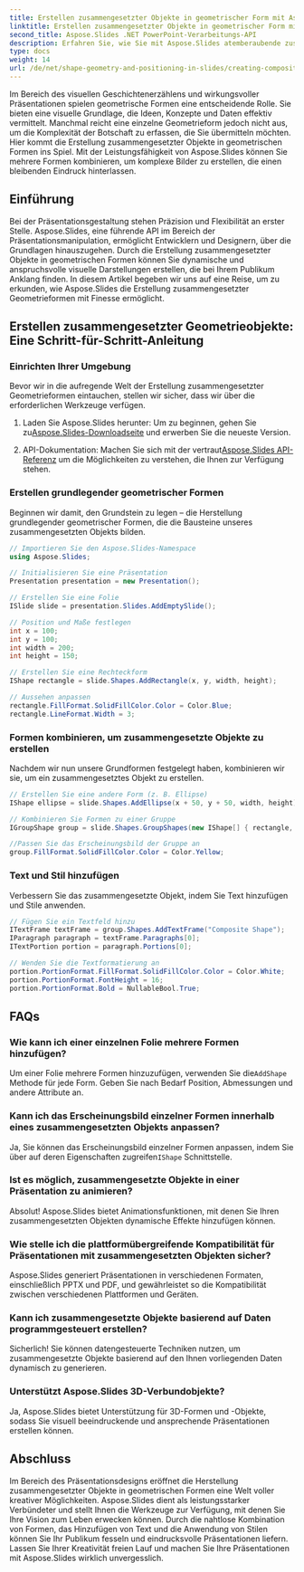```yaml
---
title: Erstellen zusammengesetzter Objekte in geometrischer Form mit Aspose.Slides
linktitle: Erstellen zusammengesetzter Objekte in geometrischer Form mit Aspose.Slides
second_title: Aspose.Slides .NET PowerPoint-Verarbeitungs-API
description: Erfahren Sie, wie Sie mit Aspose.Slides atemberaubende zusammengesetzte Geometrieformen erstellen. Tauchen Sie ein in diese Schritt-für-Schritt-Anleitung mit Codebeispielen und FAQs.
type: docs
weight: 14
url: /de/net/shape-geometry-and-positioning-in-slides/creating-composite-objects-geometry-shape/
---
```


Im Bereich des visuellen Geschichtenerzählens und wirkungsvoller Präsentationen spielen geometrische Formen eine entscheidende Rolle. Sie bieten eine visuelle Grundlage, die Ideen, Konzepte und Daten effektiv vermittelt. Manchmal reicht eine einzelne Geometrieform jedoch nicht aus, um die Komplexität der Botschaft zu erfassen, die Sie übermitteln möchten. Hier kommt die Erstellung zusammengesetzter Objekte in geometrischen Formen ins Spiel. Mit der Leistungsfähigkeit von Aspose.Slides können Sie mehrere Formen kombinieren, um komplexe Bilder zu erstellen, die einen bleibenden Eindruck hinterlassen.

## Einführung

Bei der Präsentationsgestaltung stehen Präzision und Flexibilität an erster Stelle. Aspose.Slides, eine führende API im Bereich der Präsentationsmanipulation, ermöglicht Entwicklern und Designern, über die Grundlagen hinauszugehen. Durch die Erstellung zusammengesetzter Objekte in geometrischen Formen können Sie dynamische und anspruchsvolle visuelle Darstellungen erstellen, die bei Ihrem Publikum Anklang finden. In diesem Artikel begeben wir uns auf eine Reise, um zu erkunden, wie Aspose.Slides die Erstellung zusammengesetzter Geometrieformen mit Finesse ermöglicht.

## Erstellen zusammengesetzter Geometrieobjekte: Eine Schritt-für-Schritt-Anleitung

### Einrichten Ihrer Umgebung

Bevor wir in die aufregende Welt der Erstellung zusammengesetzter Geometrieformen eintauchen, stellen wir sicher, dass wir über die erforderlichen Werkzeuge verfügen.

1.  Laden Sie Aspose.Slides herunter: Um zu beginnen, gehen Sie zu[Aspose.Slides-Downloadseite](https://releases.aspose.com/slides/net/) und erwerben Sie die neueste Version.

2.  API-Dokumentation: Machen Sie sich mit der vertraut[Aspose.Slides API-Referenz](https://reference.aspose.com/slides/net/) um die Möglichkeiten zu verstehen, die Ihnen zur Verfügung stehen.

### Erstellen grundlegender geometrischer Formen

Beginnen wir damit, den Grundstein zu legen – die Herstellung grundlegender geometrischer Formen, die die Bausteine unseres zusammengesetzten Objekts bilden.

```csharp
// Importieren Sie den Aspose.Slides-Namespace
using Aspose.Slides;

// Initialisieren Sie eine Präsentation
Presentation presentation = new Presentation();

// Erstellen Sie eine Folie
ISlide slide = presentation.Slides.AddEmptySlide();

// Position und Maße festlegen
int x = 100;
int y = 100;
int width = 200;
int height = 150;

// Erstellen Sie eine Rechteckform
IShape rectangle = slide.Shapes.AddRectangle(x, y, width, height);

// Aussehen anpassen
rectangle.FillFormat.SolidFillColor.Color = Color.Blue;
rectangle.LineFormat.Width = 3;
```

### Formen kombinieren, um zusammengesetzte Objekte zu erstellen

Nachdem wir nun unsere Grundformen festgelegt haben, kombinieren wir sie, um ein zusammengesetztes Objekt zu erstellen.

```csharp
// Erstellen Sie eine andere Form (z. B. Ellipse)
IShape ellipse = slide.Shapes.AddEllipse(x + 50, y + 50, width, height);

// Kombinieren Sie Formen zu einer Gruppe
IGroupShape group = slide.Shapes.GroupShapes(new IShape[] { rectangle, ellipse });

//Passen Sie das Erscheinungsbild der Gruppe an
group.FillFormat.SolidFillColor.Color = Color.Yellow;
```

### Text und Stil hinzufügen

Verbessern Sie das zusammengesetzte Objekt, indem Sie Text hinzufügen und Stile anwenden.

```csharp
// Fügen Sie ein Textfeld hinzu
ITextFrame textFrame = group.Shapes.AddTextFrame("Composite Shape");
IParagraph paragraph = textFrame.Paragraphs[0];
ITextPortion portion = paragraph.Portions[0];

// Wenden Sie die Textformatierung an
portion.PortionFormat.FillFormat.SolidFillColor.Color = Color.White;
portion.PortionFormat.FontHeight = 16;
portion.PortionFormat.Bold = NullableBool.True;
```

## FAQs

### Wie kann ich einer einzelnen Folie mehrere Formen hinzufügen?

 Um einer Folie mehrere Formen hinzuzufügen, verwenden Sie die`AddShape` Methode für jede Form. Geben Sie nach Bedarf Position, Abmessungen und andere Attribute an.

### Kann ich das Erscheinungsbild einzelner Formen innerhalb eines zusammengesetzten Objekts anpassen?

 Ja, Sie können das Erscheinungsbild einzelner Formen anpassen, indem Sie über auf deren Eigenschaften zugreifen`IShape` Schnittstelle.

### Ist es möglich, zusammengesetzte Objekte in einer Präsentation zu animieren?

Absolut! Aspose.Slides bietet Animationsfunktionen, mit denen Sie Ihren zusammengesetzten Objekten dynamische Effekte hinzufügen können.

### Wie stelle ich die plattformübergreifende Kompatibilität für Präsentationen mit zusammengesetzten Objekten sicher?

Aspose.Slides generiert Präsentationen in verschiedenen Formaten, einschließlich PPTX und PDF, und gewährleistet so die Kompatibilität zwischen verschiedenen Plattformen und Geräten.

### Kann ich zusammengesetzte Objekte basierend auf Daten programmgesteuert erstellen?

Sicherlich! Sie können datengesteuerte Techniken nutzen, um zusammengesetzte Objekte basierend auf den Ihnen vorliegenden Daten dynamisch zu generieren.

### Unterstützt Aspose.Slides 3D-Verbundobjekte?

Ja, Aspose.Slides bietet Unterstützung für 3D-Formen und -Objekte, sodass Sie visuell beeindruckende und ansprechende Präsentationen erstellen können.

## Abschluss

Im Bereich des Präsentationsdesigns eröffnet die Herstellung zusammengesetzter Objekte in geometrischen Formen eine Welt voller kreativer Möglichkeiten. Aspose.Slides dient als leistungsstarker Verbündeter und stellt Ihnen die Werkzeuge zur Verfügung, mit denen Sie Ihre Vision zum Leben erwecken können. Durch die nahtlose Kombination von Formen, das Hinzufügen von Text und die Anwendung von Stilen können Sie Ihr Publikum fesseln und eindrucksvolle Präsentationen liefern. Lassen Sie Ihrer Kreativität freien Lauf und machen Sie Ihre Präsentationen mit Aspose.Slides wirklich unvergesslich.